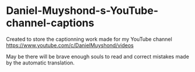 # Daniel-Muyshond-s-YouTube-channel-captions
Created to store the captionning work made for my YouTube channel https://www.youtube.com/c/DanielMuyshond/videos

May be there will be brave enough souls to read and correct mistakes made by the automatic translation.
